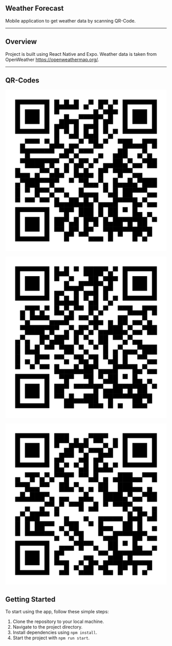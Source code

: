## Weather Forecast

Mobile application to get weather data by scanning QR-Code.

---

## Overview

Project is built using React Native and Expo. Weather data is taken from OpenWeather https://openweathermap.org/.

---

## QR-Codes

![Amster](src/assets/qr/Amster7cnt.svg)

![Rio](src/assets/qr/Rio7cnt.svg)

![Minsk](src/assets/qr/Minsk7cnt.svg)

## Getting Started

To start using the app, follow these simple steps:

1. Clone the repository to your local machine.
2. Navigate to the project directory.
3. Install dependencies using `npm install`.
4. Start the project with `npm run start`.
